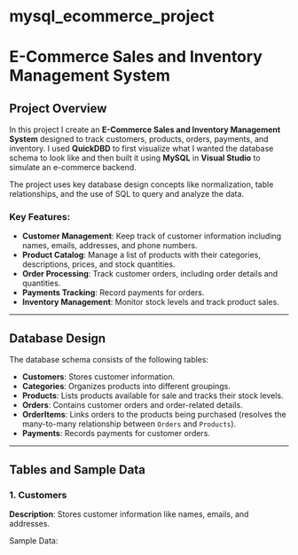 # mysql_ecommerce_project

# E-Commerce Sales and Inventory Management System

## Project Overview
In this project I create an **E-Commerce Sales and Inventory Management System** designed to track customers, products, orders, payments, and inventory. I used **QuickDBD** to first visualize what I wanted the database schema to look like and then built it using **MySQL** in **Visual Studio** to simulate an e-commerce backend.

The project uses key database design concepts like normalization, table relationships, and the use of SQL to query and analyze the data.

### Key Features:
- **Customer Management**: Keep track of customer information including names, emails, addresses, and phone numbers.
- **Product Catalog**: Manage a list of products with their categories, descriptions, prices, and stock quantities.
- **Order Processing**: Track customer orders, including order details and quantities.
- **Payments Tracking**: Record payments for orders.
- **Inventory Management**: Monitor stock levels and track product sales.

---

## Database Design
The database schema consists of the following tables:

- **Customers**: Stores customer information.
- **Categories**: Organizes products into different groupings.
- **Products**: Lists products available for sale and tracks their stock levels.
- **Orders**: Contains customer orders and order-related details.
- **OrderItems**: Links orders to the products being purchased (resolves the many-to-many relationship between `Orders` and `Products`).
- **Payments**: Records payments for customer orders.

---

## Tables and Sample Data

### 1. Customers
**Description**: Stores customer information like names, emails, and addresses.

Sample Data:

